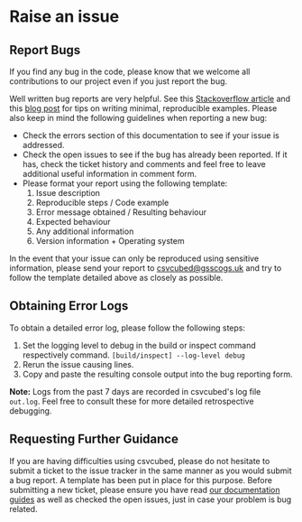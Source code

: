 # Raise an issue

## Report Bugs

If you find any bug in the code, please know that we welcome all contributions to our project even if you just report the bug.

Well written bug reports are very helpful. See this [Stackoverflow article](https://stackoverflow.com/help/minimal-reproducible-example) and this [blog post](https://matthewrocklin.com/blog/work/2018/02/28/minimal-bug-reports) for tips on writing minimal, reproducible examples. Please also keep in mind the following guidelines when reporting a new bug:

* Check the errors section of this documentation to see if your issue is addressed.
* Check the open issues to see if the bug has already been reported. If it has, check the ticket history and comments and feel free to leave additional useful information in comment form.
* Please format your report using the following template:
    1. Issue description
    2. Reproducible steps / Code example
    3. Error message obtained / Resulting behaviour
    4. Expected behaviour
    5. Any additional information
    6. Version information + Operating system

In the event that your issue can only be reproduced using sensitive information, please send your report to [csvcubed@gsscogs.uk](mailto:csvcubed@gsscogs.uk) and try to follow the template detailed above as closely as possible.

## Obtaining Error Logs

To obtain a detailed error log, please follow the following steps:

1. Set the logging level to debug in the build or inspect command respectively command. `[build/inspect] --log-level debug`
2. Rerun the issue causing lines.
3. Copy and paste the resulting console output into the bug reporting form.

**Note:** Logs from the past 7 days are recorded in csvcubed's log file `out.log`.
Feel free to consult these for more detailed retrospective debugging.

## Requesting Further Guidance

If you are having difficulties using csvcubed, please do not hesitate to submit a ticket to the issue tracker in the same manner as you would submit a bug report. A template has been put in place for this purpose. Before submitting a new ticket, please ensure you have read [our documentation guides](https://gss-cogs.github.io/csvcubed-docs/external/guides/) as well as checked the open issues, just in case your problem is bug related.
